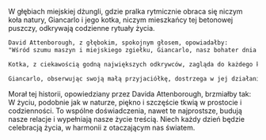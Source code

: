 W głębiach miejskiej dżungli, gdzie pralka rytmicznie obraca się niczym koła natury, Giancarlo i jego kotka, niczym mieszkańcy tej betonowej puszczy, odkrywają codzienne rytuały życia.

```markdown
David Attenborough, z głębokim, spokojnym głosem, opowiadałby:
"Wśród szumu maszyn i miejskiego zgiełku, Giancarlo, nasz bohater dnia codziennego, wraz ze swoją towarzyszką, kotką o błyszczących oczach, przemierza ścieżki domowego świata. Oto pralka, ten mechaniczny stwór, obraca się nieustannie, przypominając nam o niekończącym się cyklu życia.

Kotka, z ciekawością godną największych odkrywców, zagląda do każdego kąta, badając każdy szczegół swojego terytorium. To nie jest zwykła ciekawość, to instynkt, który prowadzi ją przez życie, ucząc nas, że każda chwila jest ważna, każdy gest ma znaczenie.

Giancarlo, obserwując swoją małą przyjaciółkę, dostrzega w jej działaniach odzwierciedlenie własnego życia. Zrozumiał, że szczęście to nie tylko wielkie wydarzenia, ale też te małe, codzienne momenty, które dzielimy z tymi, których kochamy. To wspólne pranie, to wspólne odkrywanie, to wspólne bycie."

```

Morał tej historii, opowiedziany przez Davida Attenborough, brzmiałby tak: W życiu, podobnie jak w naturze, piękno i szczęście tkwią w prostocie i codzienności. To wspólne doświadczenia, nawet te najprostsze, budują nasze relacje i wypełniają nasze życie treścią. Niech każdy dzień będzie celebracją życia, w harmonii z otaczającym nas światem.